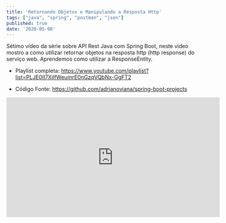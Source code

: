 ```yaml
---
title: 'Retornando Objetos e Manipulando a Resposta Http'
tags: ["java", "spring", "postman", "json"]
published: true
date: '2020-05-08'
---
```


Sétimo vídeo da série sobre API Rest Java com Spring Boot, neste vídeo mostro a como utilizar retornar objetos na resposta http (http response) do serviço web. Aprendemos como utilizar a ResponseEntity.

* Playlist completa: 
https://www.youtube.com/playlist?list=PLJE0II7XilfWeumrE0nGzqVQbNx-GgFT2

* Código Fonte: 
https://github.com/adrianoviana/spring-boot-projects


<iframe width="560" height="315" src="https://www.youtube.com/embed/8XhtqRRpHsM" frameborder="0" allow="accelerometer; autoplay; encrypted-media; gyroscope; picture-in-picture" allowfullscreen></iframe>
